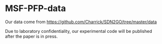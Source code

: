 # MSF-PFP-data
Our data come from https://github.com/Charrick/SDN2GO/tree/master/data

Due to laboratory confidentiality, our experimental code will be published after the paper is in press.


